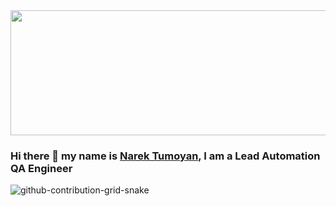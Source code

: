 <img src="https://media.giphy.com/media/QpVUMRUJGokfqXyfa1/giphy.gif" width="1000" height="200"/>
  </div>
  
### Hi there 👋 my name is [Narek Tumoyan](https://www.linkedin.com/in/narek-tumoyan/), I am a Lead Automation QA Engineer                                                                                                                                                 
![github-contribution-grid-snake](https://user-images.githubusercontent.com/118332660/204910545-f01797ea-aef5-485d-b834-f9a82e14d9fd.svg)
